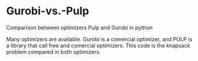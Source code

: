 # Gurobi-vs.-Pulp
Comparison between optimizers Pulp and Gurobi in python

Many optimizers are available. Gurobi is a comercial optimizer, and PULP is a library that call free and comercial optimizers.
This code is the knapsack problem compared in both optimizers.
